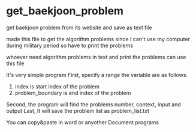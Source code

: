 # get_baekjoon_problem
get baekjoon problem from its website and save as text file

made this file to get the algorithm problems since I can't use my computer during military period
so have to print the problems

whoever need algorithm problems in text and print the problems can use this file

It's very simple program
First, specify a range
the variable are as follows.
1. index is start index of the problem
2. problem_boundary is end index of the problem

Second, the program will find the problems number, context, input and output
Last, It will save the problem list as problem_list.txt

You can copy&paste in word or anyother Document programs
